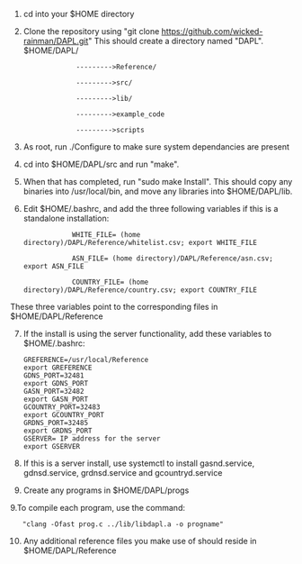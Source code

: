 1. cd into your $HOME directory
2. Clone the repository using "git clone https://github.com/wicked-rainman/DAPL.git"
This should create a directory named "DAPL".
       $HOME/DAPL/
       
                    --------->Reference/
       
                    --------->src/
       
                    --------->lib/
       
                    --------->example_code
                    
                    --------->scripts
       
3. As root, run ./Configure to make sure system dependancies are present
4. cd into $HOME/DAPL/src and run "make".
5. When that has completed, run "sudo make Install". This should copy any binaries into /usr/local/bin, and move 
any libraries into $HOME/DAPL/lib.
6. Edit $HOME/.bashrc, and add the three following variables if this is a standalone installation:

                   WHITE_FILE= (home directory)/DAPL/Reference/whitelist.csv; export WHITE_FILE
  
                   ASN_FILE= (home directory)/DAPL/Reference/asn.csv; export ASN_FILE
  
                   COUNTRY_FILE= (home directory)/DAPL/Reference/country.csv; export COUNTRY_FILE
  
  These three variables point to the corresponding files in $HOME/DAPL/Reference
  
7. If the install is using the server functionality, add these variables to $HOME/.bashrc:

       GREFERENCE=/usr/local/Reference
       export GREFERENCE
       GDNS_PORT=32481
       export GDNS_PORT
       GASN_PORT=32482
       export GASN_PORT
       GCOUNTRY_PORT=32483
       export GCOUNTRY_PORT
       GRDNS_PORT=32485
       export GRDNS_PORT
       GSERVER= IP address for the server
       export GSERVER
       
8. If this is a server install, use systemctl to install gasnd.service, gdnsd.service, grdnsd.service and gcountryd.service

8. Create any programs in $HOME/DAPL/progs

9.To compile each program, use the command:

       "clang -Ofast prog.c ../lib/libdapl.a -o progname"

10. Any additional reference files you make use of should reside in $HOME/DAPL/Reference
